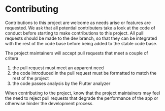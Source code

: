 # Contributing

Contributions to this project are welcome as needs arise or features are requested. We ask that all potential contributers take a look at the code of conduct before starting to make contributions to this project. All pull requests should be made to the dev branch, so that they can be integrated with the rest of the code base before being added to the stable code base.

The project maintainers will accept pull requests that meet a couple of critera
1. the pull request must meet an apparent need
2. the code introduced in the pull request must be formatted to match the rest of the project
3. the code passes analysis by the Flutter analyzer

When contributing to the project, know that the project maintainers may feel the need to reject pull requests that degrade the performance of the app or otherwise hinder the development process.
